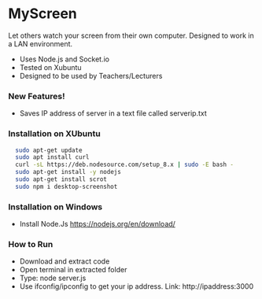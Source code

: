 # MyScreen
Let others watch your screen from their own computer. Designed to work in a LAN environment.

  - Uses Node.js and Socket.io
  - Tested on Xubuntu
  - Designed to be used by Teachers/Lecturers
 

### New Features!

  - Saves IP address of server in a text file called serverip.txt
  
### Installation on XUbuntu

```sh
  sudo apt-get update
  sudo apt install curl
  curl -sL https://deb.nodesource.com/setup_8.x | sudo -E bash -
  sudo apt-get install -y nodejs
  sudo apt-get install scrot
  sudo npm i desktop-screenshot
```
### Installation on Windows
  - Install Node.Js https://nodejs.org/en/download/

### How to Run
- Download and extract code
- Open terminal in extracted folder
- Type: node server.js
- Use ifconfig/ipconfig to get your ip address. Link: http://ipaddress:3000 






